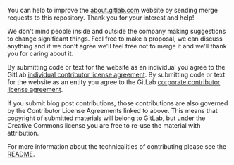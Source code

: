 You can help to improve the [about.gitlab.com](https://about.gitlab.com/) website by sending merge requests to this repository.
Thank you for your interest and help!

We don't mind people inside and outside the company making suggestions to change significant things.
Feel free to make a proposal, we can discuss anything and if we don't agree we'll feel free not to merge it and we'll thank you for caring about it.


By submitting code or text for the website as an individual you agree to the GitLab [individual contributor license agreement](https://gitlab.com/gitlab-org/gitlab-ce/blob/master/doc/legal/individual_contributor_license_agreement.md).
By submitting code or text for the website as an entity you agree to the GitLab [corporate contributor license agreement](https://gitlab.com/gitlab-org/gitlab-ce/blob/master/doc/legal/corporate_contributor_license_agreement.md).

If you submit blog post contributions, those contributions are also governed by the Contributor License Agreements linked to above. This means that copyright of submitted materials will belong to GitLab, but under the Creative Commons license you are free to re-use the material with attribution.

For more information about the technicalities of contributing please see the [README](README.md).
